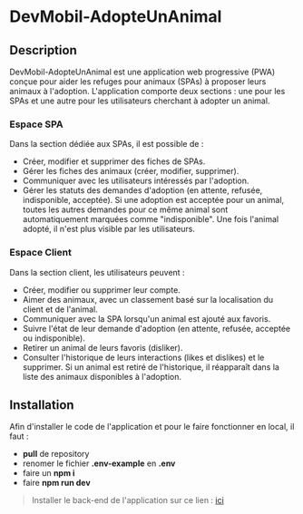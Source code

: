 # DevMobil-AdopteUnAnimal
## Description
DevMobil-AdopteUnAnimal est une application web progressive (PWA) conçue pour aider les refuges pour animaux (SPAs) à proposer leurs animaux à l'adoption. L'application comporte deux sections : une pour les SPAs et une autre pour les utilisateurs cherchant à adopter un animal.

### Espace SPA
Dans la section dédiée aux SPAs, il est possible de :
- Créer, modifier et supprimer des fiches de SPAs.
- Gérer les fiches des animaux (créer, modifier, supprimer).
- Communiquer avec les utilisateurs intéressés par l'adoption.
- Gérer les statuts des demandes d'adoption (en attente, refusée, indisponible, acceptée). Si une adoption est acceptée pour un animal, toutes les autres demandes pour ce même animal sont automatiquement marquées comme "indisponible". Une fois l'animal adopté, il n'est plus visible par les utilisateurs.

### Espace Client
Dans la section client, les utilisateurs peuvent :
- Créer, modifier ou supprimer leur compte.
- Aimer des animaux, avec un classement basé sur la localisation du client et de l'animal.
- Communiquer avec la SPA lorsqu'un animal est ajouté aux favoris.
- Suivre l'état de leur demande d'adoption (en attente, refusée, acceptée ou indisponible).
- Retirer un animal de leurs favoris (disliker).
- Consulter l'historique de leurs interactions (likes et dislikes) et le supprimer. Si un animal est retiré de l'historique, il réapparaît dans la liste des animaux disponibles à l'adoption.

## Installation
Afin d'installer le code de l'application et pour le faire fonctionner en local, il faut : 
- **pull** de repository
- renomer le fichier **.env-example** en **.env**
- faire un **npm i**
- faire **npm run dev**

>Installer le back-end de l'application sur ce lien : [ici](https://github.com/LucaCDRocha/ArchiOWeb-AdopteUnAnimal)

